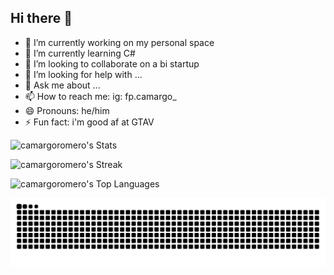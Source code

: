 ## Hi there 👋


- 🔭 I’m currently working on my personal space
- 🌱 I’m currently learning C#
- 👯 I’m looking to collaborate on a bi startup
- 🤔 I’m looking for help with ...
- 💬 Ask me about ...
- 📫 How to reach me: ig: fp.camargo_
- 😄 Pronouns: he/him
- ⚡ Fun fact: i'm good af at GTAV

![camargoromero's Stats](https://github-readme-stats.vercel.app/api?username=camargoromero&theme=tokyonight&show_icons=true&hide_border=false&count_private=true)

![camargoromero's Streak](https://github-readme-streak-stats.herokuapp.com/?user=camargoromero&theme=tokyonight&hide_border=false)

![camargoromero's Top Languages](https://github-readme-stats.vercel.app/api/top-langs/?username=camargoromero&theme=tokyonight&show_icons=true&hide_border=false&layout=compact)

<picture>
  <source media="(prefers-color-scheme: dark)" srcset="https://raw.githubusercontent.com/fernandodomeneghetti/fernandodomeneghetti/output/github-contribution-grid-snake-dark.svg">
  <source media="(prefers-color-scheme: light)" srcset="https://raw.githubusercontent.com/fernandodomeneghetti/fernandodomeneghetti/output/github-contribution-grid-snake.svg">
  <img alt="github contribution grid snake animation" src="https://raw.githubusercontent.com/fernandodomeneghetti/fernandodomeneghetti/output/github-contribution-grid-snake.svg">
</picture>
